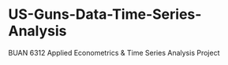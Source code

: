 # US-Guns-Data-Time-Series-Analysis
BUAN 6312 Applied Econometrics &amp; Time Series Analysis Project

